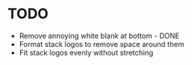 # TODO

- Remove annoying white blank at bottom - DONE
- Format stack logos to remove space around them
- Fit stack logos evenly without stretching
